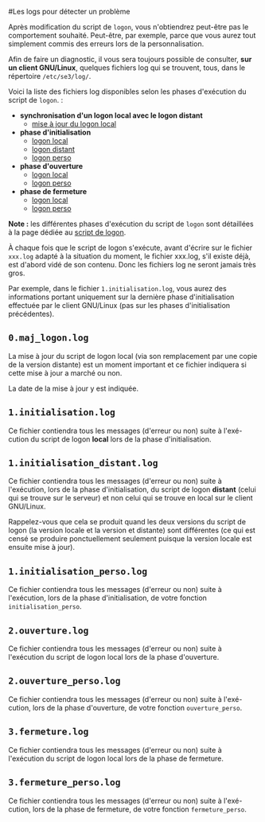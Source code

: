 #Les logs pour détecter un problème

Après modification du script de `logon`, vous n'obtiendrez peut-être pas le comportement souhaité. Peut-être, par exemple, parce que vous aurez tout simplement commis des erreurs lors de la personnalisation.

Afin de faire un diagnostic, il vous sera toujours possible de consulter, **sur un client GNU/Linux**, quelques fichiers log qui se trouvent, tous, dans le répertoire `/etc/se3/log/`.

Voici la liste des fichiers log disponibles
selon les phases d'exécution du script de `logon`. :

* **synchronisation d'un logon local avec le logon distant**
    * [mise à jour du logon local](#0maj_logonlog)
* **phase d'initialisation**
    * [logon local](#1initialisationlog)
    * [logon distant](#1initialisation_distantlog)
    * [logon perso](#1initialisation_persolog)
* **phase d'ouverture**
    * [logon local](#2ouverturelog)
    * [logon perso](#2ouverture_persolog)
* **phase de fermeture**
    * [logon local](#3ouverturelog)
    * [logon perso](#3ouverture_persolog)

**Note :** les différentes phases d'exécution du script de `logon` sont détaillées à la page dédiée au [script de logon](script_logon.md).

À chaque fois que le script de logon s'exécute, avant d'écrire sur le fichier `xxx.log` adapté à la
situation du moment, le fichier xxx.log, s'il existe déjà, est d'abord vidé de son contenu. Donc les
fichiers log ne seront jamais très gros.

Par exemple, dans le fichier `1.initialisation.log`, vous
aurez des informations portant uniquement sur la dernière phase d'initialisation effectuée par le client GNU/Linux (pas sur les phases d'initialisation précédentes).



## `0.maj_logon.log`

La mise à jour du script de logon local (via son remplacement par une copie de
la version distante) est un moment important et ce fichier indiquera si cette mise à jour a marché
ou non.

La date de la mise à jour y est indiquée.


## `1.initialisation.log`

Ce fichier contiendra tous les messages (d'erreur ou non) suite à l'exé-
cution du script de logon **local** lors de la phase d'initialisation.


## `1.initialisation_distant.log`

Ce fichier contiendra tous les messages (d'erreur ou non) suite
à l'exécution, lors de la phase d'initialisation, du script de logon **distant** (celui qui se trouve sur le serveur) et non celui qui se trouve en local sur le client GNU/Linux.

Rappelez-vous que cela se produit quand les deux versions du script de logon (la version locale et la version et distante) sont différentes (ce qui est censé se produire ponctuellement seulement puisque la version locale est ensuite mise à jour).


## `1.initialisation_perso.log`

Ce fichier contiendra tous les messages (d'erreur ou non) suite
à l'exécution, lors de la phase d'initialisation, de votre fonction `initialisation_perso`.


## `2.ouverture.log`

Ce fichier contiendra tous les messages (d'erreur ou non) suite à l'exécution
du script de logon local lors de la phase d'ouverture.


## `2.ouverture_perso.log`

Ce fichier contiendra tous les messages (d'erreur ou non) suite à l'exé-
cution, lors de la phase d'ouverture, de votre fonction `ouverture_perso`.


## `3.fermeture.log`

Ce fichier contiendra tous les messages (d'erreur ou non) suite à l'exécution
du script de logon local lors de la phase de fermeture.


## `3.fermeture_perso.log`

Ce fichier contiendra tous les messages (d'erreur ou non) suite à l'exé-
cution, lors de la phase de fermeture, de votre fonction `fermeture_perso`.


